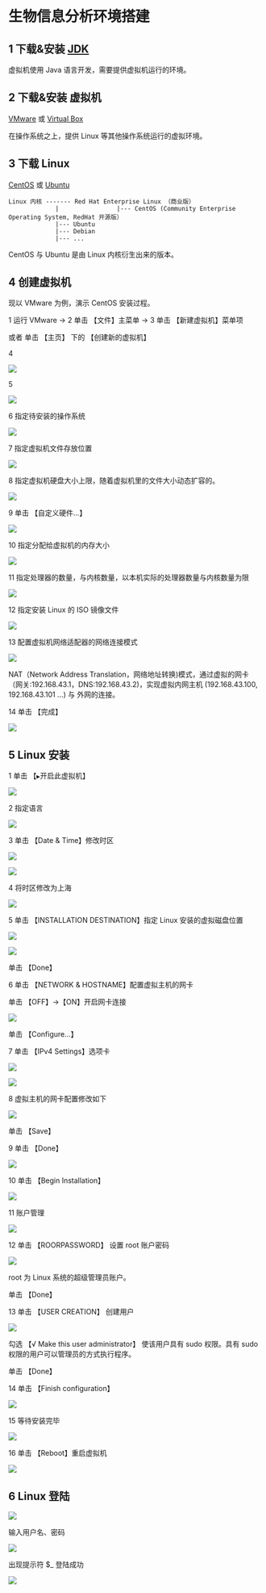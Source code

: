 # 生物信息分析环境搭建

## 1 下载&安装 [JDK](https://www.oracle.com/technetwork/java/javase/downloads/jdk11-downloads-5066655.html)

虚拟机使用 Java 语言开发，需要提供虚拟机运行的环境。


## 2 下载&安装 虚拟机
[VMware](https://www.vmware.com/go/getworkstation-win) 或 [Virtual Box](https://www.virtualbox.org/wiki/Downloads)

在操作系统之上，提供 Linux 等其他操作系统运行的虚拟环境。


## 3 下载 Linux
[CentOS](https://www.centos.org/) 或 [Ubuntu](https://www.ubuntu.com/download/desktop)
```
Linux 内核 ------- Red Hat Enterprise Linux （商业版）
             |                |--- CentOS (Community Enterprise Operating System, RedHat 开源版）
             |--- Ubuntu
             |--- Debian
             |--- ...
```
CentOS 与 Ubuntu 是由 Linux 内核衍生出来的版本。


## 4 创建虚拟机

现以 VMware 为例，演示 CentOS 安装过程。

1 运行 VMware -> 2 单击 【文件】主菜单 -> 3 单击 【新建虚拟机】菜单项 

  或者 单击 【主页】 下的 【创建新的虚拟机】


4

![](https://github.com/QifengSun/bioinfomatics/blob/master/png/vmware_1.png)


5

![](https://github.com/QifengSun/bioinfomatics/blob/master/png/vmware_2.png)


6 指定待安装的操作系统

![](https://github.com/QifengSun/bioinfomatics/blob/master/png/vmware_3.png)


7 指定虚拟机文件存放位置

![](https://github.com/QifengSun/bioinfomatics/blob/master/png/vmware_4.png)


8 指定虚拟机硬盘大小上限，随着虚拟机里的文件大小动态扩容的。

![](https://github.com/QifengSun/bioinfomatics/blob/master/png/vmware_5.png)


9 单击 【自定义硬件...】

![](https://github.com/QifengSun/bioinfomatics/blob/master/png/vmware_6.png)


10 指定分配给虚拟机的内存大小

![](https://github.com/QifengSun/bioinfomatics/blob/master/png/vmware_7.png)


11 指定处理器的数量，与内核数量，以本机实际的处理器数量与内核数量为限

![](https://github.com/QifengSun/bioinfomatics/blob/master/png/vmware_8.png)


12 指定安装 Linux 的 ISO 镜像文件

![](https://github.com/QifengSun/bioinfomatics/blob/master/png/vmware_9.png)


13 配置虚拟机网络适配器的网络连接模式

![](https://github.com/QifengSun/bioinfomatics/blob/master/png/vmware_10.png)

NAT（Network Address Translation，网络地址转换)模式，通过虚拟的网卡（网关:192.168.43.1，DNS:192.168.43.2)，实现虚拟内网主机 (192.168.43.100, 192.168.43.101 ...) 与 外网的连接。


14 单击 【完成】

![](https://github.com/QifengSun/bioinfomatics/blob/master/png/vmware_11.png)

## 5 Linux 安装

1 单击 【```▶```开启此虚拟机】

![](https://github.com/QifengSun/bioinfomatics/blob/master/png/CentOS_1.png)


2 指定语言

![](https://github.com/QifengSun/bioinfomatics/blob/master/png/CentOS_2.png)


3 单击 【Date & Time】修改时区

![](https://github.com/QifengSun/bioinfomatics/blob/master/png/CentOS_3.png)

![](https://github.com/QifengSun/bioinfomatics/blob/master/png/CentOS_4.png)


4 将时区修改为上海

![](https://github.com/QifengSun/bioinfomatics/blob/master/png/CentOS_5.png)


5 单击 【INSTALLATION DESTINATION】指定 Linux 安装的虚拟磁盘位置

![](https://github.com/QifengSun/bioinfomatics/blob/master/png/CentOS_6.png)

![](https://github.com/QifengSun/bioinfomatics/blob/master/png/CentOS_7.png)

单击 【Done】


6 单击 【NETWORK & HOSTNAME】配置虚拟主机的网卡

单击 【OFF】->【ON】开启网卡连接

![](https://github.com/QifengSun/bioinfomatics/blob/master/png/CentOS_8.png)


单击 【Configure...】


7 单击 【IPv4 Settings】选项卡 

![](https://github.com/QifengSun/bioinfomatics/blob/master/png/CentOS_9.png)

![](https://github.com/QifengSun/bioinfomatics/blob/master/png/CentOS_10.png)


8 虚拟主机的网卡配置修改如下

![](https://github.com/QifengSun/bioinfomatics/blob/master/png/CentOS_11.png)

单击 【Save】

9 单击 【Done】 

![](https://github.com/QifengSun/bioinfomatics/blob/master/png/CentOS_12.png)


10 单击 【Begin Installation】

![](https://github.com/QifengSun/bioinfomatics/blob/master/png/CentOS_13.png)


11 账户管理 

![](https://github.com/QifengSun/bioinfomatics/blob/master/png/CentOS_14.png)

12 单击 【ROORPASSWORD】 设置 root 账户密码

![](https://github.com/QifengSun/bioinfomatics/blob/master/png/CentOS_15.png)

root 为 Linux 系统的超级管理员账户。

单击 【Done】

13 单击 【USER CREATION】 创建用户

![](https://github.com/QifengSun/bioinfomatics/blob/master/png/CentOS_16.png)

勾选 【√ Make this user administrator】 使该用户具有 sudo 权限。具有 sudo 权限的用户可以管理员的方式执行程序。

单击 【Done】

14 单击 【Finish configuration】

![](https://github.com/QifengSun/bioinfomatics/blob/master/png/CentOS_17.png)


15 等待安装完毕

![](https://github.com/QifengSun/bioinfomatics/blob/master/png/CentOS_18.png)


16 单击 【Reboot】重启虚拟机

![](https://github.com/QifengSun/bioinfomatics/blob/master/png/CentOS_19.png)


## 6 Linux 登陆

![](https://github.com/QifengSun/bioinfomatics/blob/master/png/CentOS_20.png)


输入用户名、密码

![](https://github.com/QifengSun/bioinfomatics/blob/master/png/CentOS_21.png)


出现提示符 $_ 登陆成功

![](https://github.com/QifengSun/bioinfomatics/blob/master/png/CentOS_22.png)

